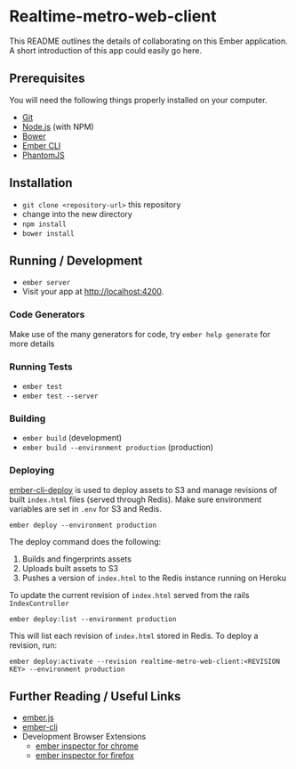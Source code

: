 # Realtime-metro-web-client

This README outlines the details of collaborating on this Ember application.
A short introduction of this app could easily go here.

## Prerequisites

You will need the following things properly installed on your computer.

* [Git](http://git-scm.com/)
* [Node.js](http://nodejs.org/) (with NPM)
* [Bower](http://bower.io/)
* [Ember CLI](http://www.ember-cli.com/)
* [PhantomJS](http://phantomjs.org/)

## Installation

* `git clone <repository-url>` this repository
* change into the new directory
* `npm install`
* `bower install`

## Running / Development

* `ember server`
* Visit your app at [http://localhost:4200](http://localhost:4200).

### Code Generators

Make use of the many generators for code, try `ember help generate` for more details

### Running Tests

* `ember test`
* `ember test --server`

### Building

* `ember build` (development)
* `ember build --environment production` (production)

### Deploying

[ember-cli-deploy](https://github.com/ember-cli/ember-cli-deploy) is used to deploy assets to S3 and
manage revisions of built `index.html` files (served through Redis). Make sure environment variables
are set in `.env` for S3 and Redis.

    ember deploy --environment production

The deploy command does the following:

  1. Builds and fingerprints assets
  2. Uploads built assets to S3
  3. Pushes a version of `index.html` to the Redis instance running on Heroku

To update the current revision of `index.html` served from the rails `IndexController`

    ember deploy:list --environment production

This will list each revision of `index.html` stored in Redis. To deploy a revision, run:

    ember deploy:activate --revision realtime-metro-web-client:<REVISION KEY> --environment production

## Further Reading / Useful Links

* [ember.js](http://emberjs.com/)
* [ember-cli](http://www.ember-cli.com/)
* Development Browser Extensions
  * [ember inspector for chrome](https://chrome.google.com/webstore/detail/ember-inspector/bmdblncegkenkacieihfhpjfppoconhi)
  * [ember inspector for firefox](https://addons.mozilla.org/en-US/firefox/addon/ember-inspector/)

